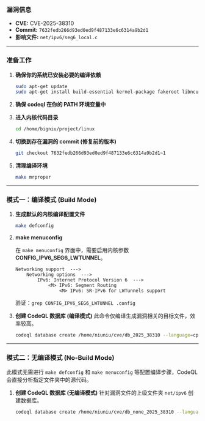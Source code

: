 ### **漏洞信息**

*   **CVE:** CVE-2025-38310
*   **Commit:** `7632fedb266d93ed0ed9f487133e6c6314a9b2d1`
*   **影响文件:** `net/ipv6/seg6_local.c`

---

### **准备工作**

1.  **确保你的系统已安装必要的编译依赖**

    ```bash
    sudo apt-get update
    sudo apt-get install build-essential kernel-package fakeroot libncurses5-dev libssl-dev ccache flex bison libelf-dev clang llvm
    ```

2.  **确保 codeql 在你的 PATH 环境变量中**

3.  **进入内核代码目录**

    ```bash
    cd /home/bigniu/project/linux
    ```

4.  **切换到存在漏洞的 commit (修复前的版本)**

    ```bash
    git checkout 7632fedb266d93ed0ed9f487133e6c6314a9b2d1~1
    ```

5.  **清理编译环境**

    ```bash
    make mrproper
    ```

---

### **模式一：编译模式 (Build Mode)**

1.  **生成默认的内核编译配置文件**

    ```bash
    make defconfig
    ```

2.  **make menuconfig**

    在 `make menuconfig` 界面中，需要启用内核参数 **CONFIG_IPV6_SEG6_LWTUNNEL**。

    ```text
    Networking support  --->
        Networking options  --->
            IPv6: Internet Protocol Version 6  --->
                <M> IPv6: Segment Routing
                    <M> IPv6: SR-IPv6 for LWTunnels support
    ```

    验证：`grep CONFIG_IPV6_SEG6_LWTUNNEL .config`

3.  **创建 CodeQL 数据库 (编译模式)**
    此命令仅编译生成漏洞相关的目标文件，效率较高。

    ```bash
    codeql database create /home/niuniu/cve/db_2025_38310 --language=cpp --command="make CC=clang-15 LLVM=1 net/ipv6/seg6_local.o"
    ```

---

### **模式二：无编译模式 (No-Build Mode)**

此模式无需进行 `make defconfig` 和 `make menuconfig` 等配置编译步骤，CodeQL 会直接分析指定文件夹中的源代码。

1.  **创建 CodeQL 数据库 (无编译模式)**
    针对漏洞文件的上级文件夹 `net/ipv6` 创建数据库。

    ```bash
    codeql database create /home/niuniu/cve/db_none_2025_38310 --language=cpp --source-root=/home/niuniu/linux/net/ipv6 --build-mode=none
    ```